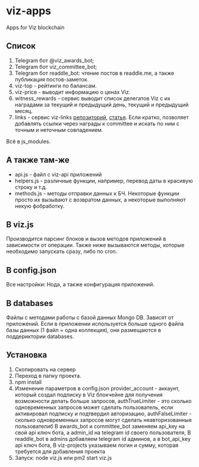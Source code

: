 # viz-apps
 Apps for Viz blockchain

## Список
1. Telegram бот @viz_awards_bot;
2. Telegram бот viz_committee_bot;
3. Telegram бот readdle_bot: чтение постов в readdle.me, а также публикация постов-заметок.
4. viz-top - рейтинги по балансам.
5. viz-price - выводит информацию о ценах Viz.
6. witness_rewards - сервис выводит список делегатов Viz с их наградами за текущий и предыдущий день, текущий и предыдущий месяц.
7. links - сервис viz-links [репозиторий](https://github.com/denis-skripnik/viz-links), [статья](https://viz.media/viz-links/).
Если кратко, позволяет добавлять ссылки через награды к committee и искать по ним с точным и неточным совпадением.

Всё в js_modules.

## А также там-же
- api.js - файл с viz-api приложений
- helpers.js - различные функции, например, перевод даты в красивую строку и т.д.
- methods.js - методы отправки данных к БЧ. Некоторые функции просто их вызывают с возвратом данных, а некоторые выполняют некую фобработку.

## В viz.js
Производится парсинг блоков и вызов методов приложений в зависимости от операции. Также ниже вызываются методы, которые необходимо запускать сразу, либо по cron.

## В config.json
Все настройки: Нода, а также конфигурация приложений.

## В databases
Файлы с методами работы с базой данных Mongo DB. Зависят от приложений.
Если в приложении используется больше одного файла базы данных (1 файл = одна коллекция), они размещаются в поддериктории databases.

## Установка
1. Скопировать на сервер
2. Переход в папку проекта.
3. npm install
4. Изменение параметров в config.json
provider_account - аккаунт, который создал подписку в Viz блокчейне для получения возможности делать больше запросов,
authTrueLimiter - это сколько одновременных запросов может сделать пользователь, если активировал подписку и подтвердил авторизацию, authFalseLimiter - сколько одновременных запросов могут сделать неавторизованные пользователиб
В awards_bot и committee_bot заменяем api_key на свой api ключ бота, а admin_id на telegram id  своего пользователя,
В readdle_bot в admins добавляем telegram id админов, а в bot_api_key api ключ бота,
В viz-projects указываем логин и сумму, которая требуется для добавления проекта
5. Запуск:
node viz.js или pm2 start viz.js
